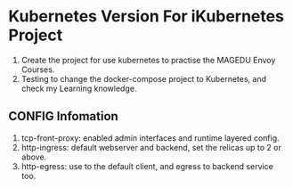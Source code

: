 # Kubernetes Version For iKubernetes Project  
1. Create the project for use kubernetes to practise the MAGEDU Envoy Courses.  
2. Testing to change the docker-compose project to Kubernetes, and check my Learning knowledge.

## CONFIG Infomation 
1. tcp-front-proxy: enabled admin interfaces and runtime layered config.
2. http-ingress: default webserver and backend, set the relicas up to 2 or above.
3. http-egress: use to the default client, and egress to backend service too. 
